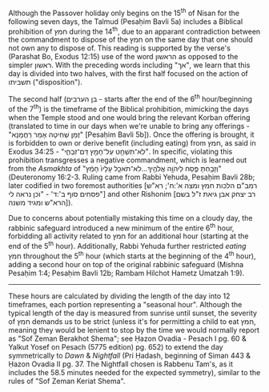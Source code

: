 Although the Passover holiday only begins on the 15<sup>th</sup> of Nisan for the following seven days, the Talmud (Pesaḥim Bavli 5a) includes a Biblical prohibition of חמץ during the 14<sup>th</sup>, due to an apparant contradiction between the commandment to dispose of the חמץ on the same day that one should not own any to dispose of. This reading is supported by the verse's (Parashat Bo, Exodus 12:15) use of the word הראשון as opposed to the simpler ראשון. With the preceding words including "אך", we learn that this day is divided into two halves, with the first half focused on the action of תשביתו ("disposition").

The second half (בן הערבים - starts after the end of the 6<sup>th</sup> hour/beginning of the 7<sup>th</sup>) is the timeframe of the Biblical prohibition, mimicking the days when the Temple stood and one would bring the relevant Korban offering (translated to time in our days when we're unable to bring any offerings - "זְמַן שְׁחִיטָה אָמַר רַחֲמָנָא" [Pesaḥim Bavli 5b]). Once the offering is brought, it is forbidden to own or derive benefit (including eating) from חמץ, as said in Exodus 34:25 - "לֹֽא־תִשְׁחַ֥ט עַל־חָמֵ֖ץ דַּם־זִבְחִ֑י". In specific, violating this prohibition transgresses a negative commandment, which is learned out from the *Asmakhta* of "וְזָבַ֥חְתָּ פֶּ֛סַח לַיהֹוָ֥ה אֱלֹהֶ֖יךָ...לֹא־תֹאכַ֤ל עָלָיו֙ חָמֵ֔ץ" (Deuteronomy 16:2-3. Ruling came from Rabbi Yehuda, Pesaḥim Bavli 28b; later codified in two foremost authorities [רמב"ם הלכות חמץ ומצה א':ח'; רא"ש פסחים סוף ב':ד' - "וכן נראה לי"] and other Rishonim [רב יצחק אבן גיאת ז"ל בשם הרא"ש ומגיד משנה]).

Due to concerns about potentially mistaking this time on a cloudy day, the rabbinic safeguard introduced a new minimum of the entire 6<sup>th</sup> hour, forbidding all activity related to חמץ for an additional hour (starting at the end of the 5<sup>th</sup> hour). Additionally, Rabbi Yehuda further restricted _eating_ חמץ throughout the 5<sup>th</sup> hour (which starts at the beginning of the 4<sup>th</sup> hour), adding a second hour on top of the original rabbinic safeguard (Mishna Pesaḥim 1:4; Pesaḥim Bavli 12b; Rambam Hilchot Hametz Umatzah 1:9).

---

These hours are calculated by dividing the length of the day into 12 timeframes, each portion representing a "seasonal hour". Although the typical length of the day is measured from sunrise until sunset, the severity of חמץ demands us to be strict (unless it's for permitting a child to eat חמץ, meaning they would be lenient to stop by the time we would normally report as "Sof Zeman Berakhot Shema"; see Ḥazon Ovadia - Pesach I pg. 60 & Yalkut Yosef on Pesach (5775 edition) pg. 652) to extend the day symmetrically to *Dawn* & *Nightfall* (Pri Ḥadash, beginning of Siman 443 & Ḥazon Ovadia II pg. 37. The Nightfall chosen is Rabbenu Tam's, as it includes the 58.5 minutes needed for the expected symmetry), similar to the rules of "Sof Zeman Keriat Shema".